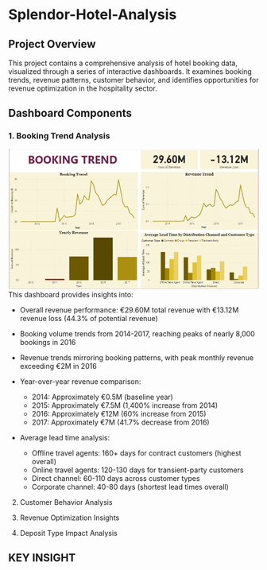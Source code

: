 # Splendor-Hotel-Analysis
## Project Overview
This project contains a comprehensive analysis of hotel booking data, visualized through a series of interactive dashboards. It examines booking trends, revenue patterns, customer behavior, and identifies opportunities for revenue optimization in the hospitality sector.

## Dashboard Components
### 1. Booking Trend Analysis
![Booking Trend.png](https://github.com/giftekpen/Splendor-Hotel-Analysis/blob/main/Booking%20Trend.png)
This dashboard provides insights into:
- Overall revenue performance: €29.60M total revenue with €13.12M revenue loss (44.3% of potential revenue)
- Booking volume trends from 2014-2017, reaching peaks of nearly 8,000 bookings in 2016
- Revenue trends mirroring booking patterns, with peak monthly revenue exceeding €2M in 2016

- Year-over-year revenue comparison:
  - 2014: Approximately €0.5M (baseline year)
  - 2015: Approximately €7.5M (1,400% increase from 2014)
  - 2016: Approximately €12M (60% increase from 2015)
  - 2017: Approximately €7M (41.7% decrease from 2016)

- Average lead time analysis:
  - Offline travel agents: 160+ days for contract customers (highest overall)
  - Online travel agents: 120-130 days for transient-party customers
  - Direct channel: 60-110 days across customer types
  - Corporate channel: 40-80 days (shortest lead times overall)

2. Customer Behavior Analysis




3. Revenue Optimization Insights




4. Deposit Type Impact Analysis

## KEY INSIGHT
